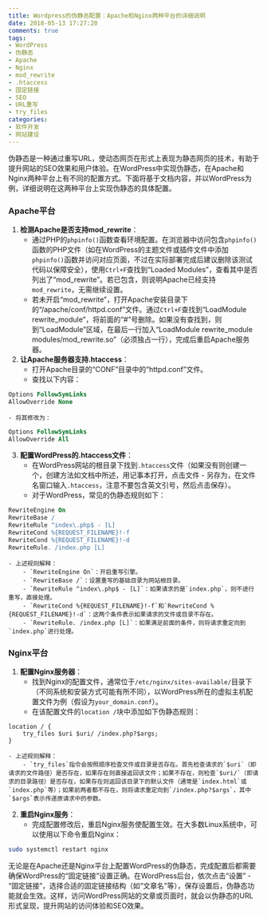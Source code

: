 ```yaml
---
title: Wordpress的伪静态配置：Apache和Nginx两种平台的详细说明
date: 2018-05-13 17:27:20
comments: true
tags:
- WordPress
- 伪静态
- Apache
- Nginx
- mod_rewrite
- .htaccess
- 固定链接
- SEO
- URL重写
- try_files
categories:
- 软件开发
- 网站建设
---
```



伪静态是一种通过重写URL，使动态网页在形式上表现为静态网页的技术，有助于提升网站的SEO效果和用户体验。在WordPress中实现伪静态，在Apache和Nginx两种平台上有不同的配置方式。下面将基于文档内容，并以WordPress为例，详细说明在这两种平台上实现伪静态的具体配置。

### Apache平台
1. **检测Apache是否支持mod_rewrite**：
    - 通过PHP的`phpinfo()`函数查看环境配置。在浏览器中访问包含`phpinfo()`函数的PHP文件（如在WordPress的主题文件或插件文件中添加`phpinfo()`函数并访问对应页面，不过在实际部署完成后建议删除该测试代码以保障安全），使用`Ctrl+F`查找到“Loaded Modules”，查看其中是否列出了“mod_rewrite”。若已包含，则说明Apache已经支持`mod_rewrite`，无需继续设置。
    - 若未开启“mod_rewrite”，打开Apache安装目录下的“/apache/conf/httpd.conf”文件。通过`Ctrl+F`查找到“LoadModule rewrite_module”，将前面的“#”号删除。如果没有查找到，则到“LoadModule”区域，在最后一行加入“LoadModule rewrite_module modules/mod_rewrite.so”（必须独占一行），完成后重启Apache服务器。
2. **让Apache服务器支持.htaccess**：
    - 打开Apache目录的“CONF”目录中的“httpd.conf”文件。
    - 查找以下内容：
```apache
Options FollowSymLinks
AllowOverride None
```
    - 将其修改为：
```apache
Options FollowSymLinks
AllowOverride All
```
3. **配置WordPress的.htaccess文件**：
    - 在WordPress网站的根目录下找到`.htaccess`文件（如果没有则创建一个，创建方法如文档中所述，用记事本打开，点击文件 - 另存为，在文件名窗口输入`.htaccess`，注意不要包含英文引号，然后点击保存）。
    - 对于WordPress，常见的伪静态规则如下：
```apache
RewriteEngine On
RewriteBase /
RewriteRule ^index\.php$ - [L]
RewriteCond %{REQUEST_FILENAME}!-f
RewriteCond %{REQUEST_FILENAME}!-d
RewriteRule. /index.php [L]
```
    - 上述规则解释：
        - `RewriteEngine On`：开启重写引擎。
        - `RewriteBase /`：设置重写的基础目录为网站根目录。
        - `RewriteRule ^index\.php$ - [L]`：如果请求的是`index.php`，则不进行重写，直接处理。
        - `RewriteCond %{REQUEST_FILENAME}!-f`和`RewriteCond %{REQUEST_FILENAME}!-d`：这两个条件表示如果请求的文件或目录不存在。
        - `RewriteRule. /index.php [L]`：如果满足前面的条件，则将请求重定向到`index.php`进行处理。

### Nginx平台
1. **配置Nginx服务器**：
    - 找到Nginx的配置文件，通常位于`/etc/nginx/sites-available/`目录下（不同系统和安装方式可能有所不同），以WordPress所在的虚拟主机配置文件为例（假设为`your_domain.conf`）。
    - 在该配置文件的`location /`块中添加如下伪静态规则：
```nginx
location / {
    try_files $uri $uri/ /index.php?$args;
}
```
    - 上述规则解释：
        - `try_files`指令会按照顺序检查文件或目录是否存在。首先检查请求的`$uri`（即请求的文件路径）是否存在，如果存在则直接返回该文件；如果不存在，则检查`$uri/`（即请求的目录路径）是否存在，如果存在则返回该目录下的默认文件（通常是`index.html`或`index.php`等）；如果前两者都不存在，则将请求重定向到`/index.php?$args`，其中`$args`表示传递原请求中的参数。
2. **重启Nginx服务**：
    - 完成配置修改后，重启Nginx服务使配置生效。在大多数Linux系统中，可以使用以下命令重启Nginx：
```bash
sudo systemctl restart nginx
```

无论是在Apache还是Nginx平台上配置WordPress的伪静态，完成配置后都需要确保WordPress的“固定链接”设置正确。在WordPress后台，依次点击“设置” - “固定链接”，选择合适的固定链接结构（如“文章名”等），保存设置后，伪静态功能就会生效。这样，访问WordPress网站的文章或页面时，就会以伪静态的URL形式呈现，提升网站的访问体验和SEO效果。 
